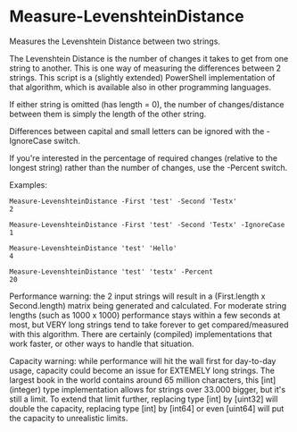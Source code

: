 # Measure-LevenshteinDistance
Measures the Levenshtein Distance between two strings.

The Levenshtein Distance is the number of changes it takes to get from one string to another.	This is one way of measuring the differences between 2 strings.
This script is a (slightly extended) PowerShell implementation of that algorithm, which is available also in other programming languages.

If either string is omitted (has length = 0), the number of changes/distance between them is simply the length of the other string.

Differences between capital and small letters can be ignored with the -IgnoreCase switch.

If you're interested in the percentage of required changes (relative to the longest string) rather than the number of changes, use the -Percent switch.

Examples:

    Measure-LevenshteinDistance -First 'test' -Second 'Testx'
    2
    
    Measure-LevenshteinDistance -First 'test' -Second 'Testx' -IgnoreCase
    1
    
    Measure-LevenshteinDistance 'test' 'Hello'
    4
    
    Measure-LevenshteinDistance 'test' 'testx' -Percent
    20

Performance warning: the 2 input strings will result in a (First.length x Second.length) matrix being generated and calculated. For moderate string lengths (such as 1000 x 1000) performance stays within a few seconds at most, but VERY long strings tend to take forever to get compared/measured with this algorithm. There are certainly (compiled) implementations that work faster, or other ways to handle that situation.

Capacity warning: while performance will hit the wall first for day-to-day usage, capacity could become an issue for EXTEMELY long strings. The largest book in the world contains around 65 million characters, this [int] (integer) type implementation allows for strings over 33.000 bigger, but it's still a limit. To extend that limit further, replacing type [int] by [uint32] will double the capacity, replacing type [int] by [int64] or even [uint64] will put the capacity to unrealistic limits.
